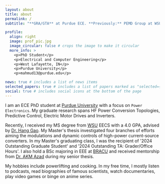 ```yaml
---
layout: about
title: about
permalink: /
subtitle: "**GRA/GTA** at Purdue ECE. **Previously:** PEMD Group at WSU / CARC at BRACU"

profile:
  align: right
  image: prof_pic.jpg
  image_circular: false # crops the image to make it circular
  more_info: >
    <p>PhD Student</p>
    <p>Electrical and Computer Engineering</p>
    <p>West Lafayette, IN</p>
    <p>Purdue University</p>
    <p>mahmud13@purdue.edu</p>

news: true # includes a list of news items
selected_papers: true # includes a list of papers marked as "selected={true}"
social: true # includes social icons at the bottom of the page
---
```


I am an ECE PhD student at [Purdue University](https://www.purdue.edu) with a focus on `Power Electronics`. My graduate research spans HF Power Conversion Topologies, Predictive Control, Electric Motor Drives and Inverters.

Recently, I received my MS degree from [WSU](https://wsu.edu) EECS with a 4.0 GPA, advised by [Dr. Hang Gao](https://scholar.google.com/citations?hl=en&user=Wj4zV9cAAAAJ&view_op=list_works&sortby=pubdate). My Master's thesis investigated four branches of efforts aiming the modulations and dynamic controls of high-power current-source converters. In my Master's graduating class, I was the recipient of '2024 Outstanding Graduate Student' and '2024 Outstanding TA: Grader/Office Hours'. I also hold a BSc majoring in EEE at [BRACU](https://www.bracu.ac.bd) and received mentorship from [Dr. AKM Azad](https://www.bracu.ac.bd/about/people/akm-abdul-malek-azad-phd) during my senior thesis.

My hobbies include powerlifting and cooking. In my free time, I mostly listen to podcasts, read biographies of famous scientists, watch documentaries, play video games or binge on anime series.
